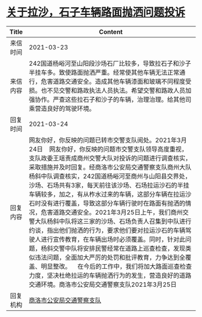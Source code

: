 # <a href="http://www.shangluo.gov.cn/zmhd/ldxxxx.jsp?urltype=leadermail.LeaderMailContentUrl&wbtreeid=1112&leadermailid=7063">关于拉沙，石子车辆路面抛洒问题投诉</a>
| Title |                                                                                                                                                                                                                                        Content                                                                                                                                                                                                                                        |
|:-----:|---------------------------------------------------------------------------------------------------------------------------------------------------------------------------------------------------------------------------------------------------------------------------------------------------------------------------------------------------------------------------------------------------------------------------------------------------------------------------------------|
| 来信时间  | 2021-03-23                                                                                                                                                                                                                                                                                                                                                                                                                                                                            |
| 来信内容  | 242国道杨峪河至山阳段沙场石厂比较多，导致拉石子和沙子半挂车多。致使路面抛洒严重。经常使其他车辆无法正常通行，危害道路交通安全。造成其他车辆漆面和玻璃不同程度受损。也不见交警和路政执法人员执法。希望交警和路政人员加强协作。严查这些拉石子和沙子的车辆，治理治理。给其他司乘营造良好的驾驶环境。                                                                                                                                                                                                                                                                                                                                    |
| 回复时间  | 2021-03-24                                                                                                                                                                                                                                                                                                                                                                                                                                                                            |
| 回复内容  | 网友你好，你反映的问题已转市交警支队阅处。2021年3月24日    网友你好，你反映的问题市交警支队领导高度重视，支队政委王瑶责成商州交警大队对投诉的问题进行调查核实，采取措施并及时回复。经商洛市公安局交通警察支队商州大队杨斜中队调查核实，242国道杨峪河至商州与山阳县交界处，沙场、石场共有3家，每天前往该沙场、石场拉运沙石的半挂车辆较多，加之，有从柞水过来的车辆，这部分车辆在拉运沙石时没有进行覆盖，导致这部分车辆行驶时在路面有抛洒的情况，危害道路交通安全。2021年3月25日上午，我们商州交警大队杨斜中队将这三家的沙场、石场负责人召集到中队进行约谈，指出他们抛洒的行为，要求他们要对拉运沙石的车辆驾驶人进行宣传教育，在车辆出场时必须覆盖。同时，针对此问题，杨斜交警中队将安排民警经常在道路上巡查检查，发现类似违法问题，全面加大严厉的处罚和批评教育，力争达到全覆盖、明显整改。    在今后的工作中，我们将加大路面巡查检查力度，坚决杜绝拉运的车辆抛洒行为的发生，营造良好的道路交通环境。商洛市公安局交通警察支队2021年3月25日 |
| 回复机构  | <a href="../../category/agencies/商洛市公安局交通警察支队.md">商洛市公安局交通警察支队</a>                                                                                                                                                                                                                                                                                                                                                                                                                    |